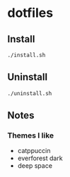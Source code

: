 # dotfiles

## Install

```sh
./install.sh
```

## Uninstall

```sh
./uninstall.sh
```

## Notes

### Themes I like

- catppuccin
- everforest dark
- deep space
